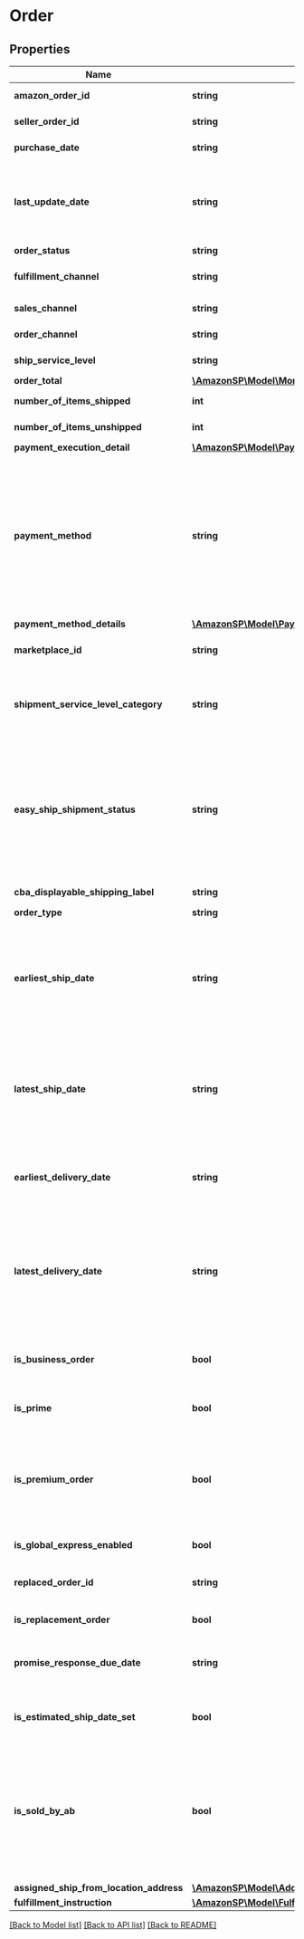 # Order

## Properties
Name | Type | Description | Notes
------------ | ------------- | ------------- | -------------
**amazon_order_id** | **string** | An Amazon-defined order identifier, in 3-7-7 format. | 
**seller_order_id** | **string** | A seller-defined order identifier. | [optional] 
**purchase_date** | **string** | The date when the order was created. | 
**last_update_date** | **string** | The date when the order was last updated.  Note: LastUpdateDate is returned with an incorrect date for orders that were last updated before 2009-04-01. | 
**order_status** | **string** | The current order status. | 
**fulfillment_channel** | **string** | Whether the order was fulfilled by Amazon (AFN) or by the seller (MFN). | [optional] 
**sales_channel** | **string** | The sales channel of the first item in the order. | [optional] 
**order_channel** | **string** | The order channel of the first item in the order. | [optional] 
**ship_service_level** | **string** | The shipment service level of the order. | [optional] 
**order_total** | [**\AmazonSP\Model\Money**](Money.md) |  | [optional] 
**number_of_items_shipped** | **int** | The number of items shipped. | [optional] 
**number_of_items_unshipped** | **int** | The number of items unshipped. | [optional] 
**payment_execution_detail** | [**\AmazonSP\Model\PaymentExecutionDetailItemList**](PaymentExecutionDetailItemList.md) |  | [optional] 
**payment_method** | **string** | The payment method for the order. This property is limited to Cash On Delivery (COD) and Convenience Store (CVS) payment methods. Unless you need the specific COD payment information provided by the PaymentExecutionDetailItem object, we recommend using the PaymentMethodDetails property to get payment method information. | [optional] 
**payment_method_details** | [**\AmazonSP\Model\PaymentMethodDetailItemList**](PaymentMethodDetailItemList.md) |  | [optional] 
**marketplace_id** | **string** | The identifier for the marketplace where the order was placed. | [optional] 
**shipment_service_level_category** | **string** | The shipment service level category of the order.  Possible values: Expedited, FreeEconomy, NextDay, SameDay, SecondDay, Scheduled, Standard. | [optional] 
**easy_ship_shipment_status** | **string** | The status of the Amazon Easy Ship order. This property is included only for Amazon Easy Ship orders.  Possible values: PendingPickUp, LabelCanceled, PickedUp, OutForDelivery, Damaged, Delivered, RejectedByBuyer, Undeliverable, ReturnedToSeller, ReturningToSeller. | [optional] 
**cba_displayable_shipping_label** | **string** | Custom ship label for Checkout by Amazon (CBA). | [optional] 
**order_type** | **string** | The type of the order. | [optional] 
**earliest_ship_date** | **string** | The start of the time period within which you have committed to ship the order. In ISO 8601 date time format. Returned only for seller-fulfilled orders.  Note: EarliestShipDate might not be returned for orders placed before February 1, 2013. | [optional] 
**latest_ship_date** | **string** | The end of the time period within which you have committed to ship the order. In ISO 8601 date time format. Returned only for seller-fulfilled orders.  Note: LatestShipDate might not be returned for orders placed before February 1, 2013. | [optional] 
**earliest_delivery_date** | **string** | The start of the time period within which you have committed to fulfill the order. In ISO 8601 date time format. Returned only for seller-fulfilled orders. | [optional] 
**latest_delivery_date** | **string** | The end of the time period within which you have committed to fulfill the order. In ISO 8601 date time format. Returned only for seller-fulfilled orders that do not have a PendingAvailability, Pending, or Canceled status. | [optional] 
**is_business_order** | **bool** | When true, the order is an Amazon Business order. An Amazon Business order is an order where the buyer is a Verified Business Buyer. | [optional] 
**is_prime** | **bool** | When true, the order is a seller-fulfilled Amazon Prime order. | [optional] 
**is_premium_order** | **bool** | When true, the order has a Premium Shipping Service Level Agreement. For more information about Premium Shipping orders, see \&quot;Premium Shipping Options\&quot; in the Seller Central Help for your marketplace. | [optional] 
**is_global_express_enabled** | **bool** | When true, the order is a GlobalExpress order. | [optional] 
**replaced_order_id** | **string** | The order ID value for the order that is being replaced. Returned only if IsReplacementOrder &#x3D; true. | [optional] 
**is_replacement_order** | **bool** | When true, this is a replacement order. | [optional] 
**promise_response_due_date** | **string** | Indicates the date by which the seller must respond to the buyer with an estimated ship date. Returned only for Sourcing on Demand orders. | [optional] 
**is_estimated_ship_date_set** | **bool** | When true, the estimated ship date is set for the order. Returned only for Sourcing on Demand orders. | [optional] 
**is_sold_by_ab** | **bool** | When true, the item within this order was bought and re-sold by Amazon Business EU SARL (ABEU). By buying and instantly re-selling your items, ABEU becomes the seller of record, making your inventory available for sale to customers who would not otherwise purchase from a third-party seller. | [optional] 
**assigned_ship_from_location_address** | [**\AmazonSP\Model\Address**](Address.md) |  | [optional] 
**fulfillment_instruction** | [**\AmazonSP\Model\FulfillmentInstruction**](FulfillmentInstruction.md) |  | [optional] 

[[Back to Model list]](../../README.md#documentation-for-models) [[Back to API list]](../../README.md#documentation-for-api-endpoints) [[Back to README]](../../README.md)

